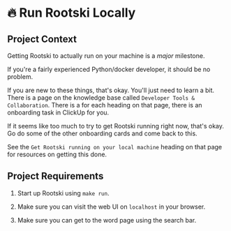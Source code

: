 # 🔥 Run Rootski Locally

## Project Context

Getting Rootski to actually run on your machine is a *major* milestone.

If you're a fairly experienced Python/docker developer, it should be no problem.

If you are new to these things, that's okay. You'll just need to learn a bit.
There is a page on the knowledge base called `Developer Tools & Collaboration`.
There is a for each heading on that page, there is an onboarding task in ClickUp for you.

If it seems like too much to try to get Rootski running right now, that's okay. Go
do some of the other onboarding cards and come back to this.

See the `Get Rootski running on your local machine` heading on that page
for resources on getting this done.

## Project Requirements

1. Start up Rootski using `make run`.

2. Make sure you can visit the web UI on `localhost` in your browser.

3. Make sure you can get to the word page using the search bar.
